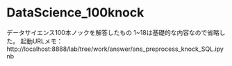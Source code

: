 # DataScience_100knock
データサイエンス100本ノックを解答したもの
1~18は基礎的な内容なので省略した。
起動URLメモ：http://localhost:8888/lab/tree/work/answer/ans_preprocess_knock_SQL.ipynb
